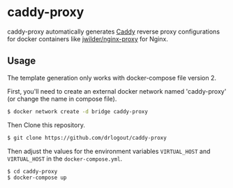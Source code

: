 # caddy-proxy

caddy-proxy automatically generates [Caddy](https://caddyserver.com/) reverse proxy configurations for docker containers like [jwilder/nginx-proxy](https://github.com/jwilder/nginx-proxy) for Nginx.

## Usage

The template generation only works with docker-compose file version 2.

First, you'll need to create an external docker network named 'caddy-proxy' (or change the name in compose file).

```bash
$ docker network create -d bridge caddy-proxy
```

Then Clone this repository.

```bash
$ git clone https://github.com/drlogout/caddy-proxy
```

Then adjust the values for the environment variables `VIRTUAL_HOST` and `VIRTUAL_HOST` in the `docker-compose.yml`.

```bash
$ cd caddy-proxy
$ docker-compose up
```





